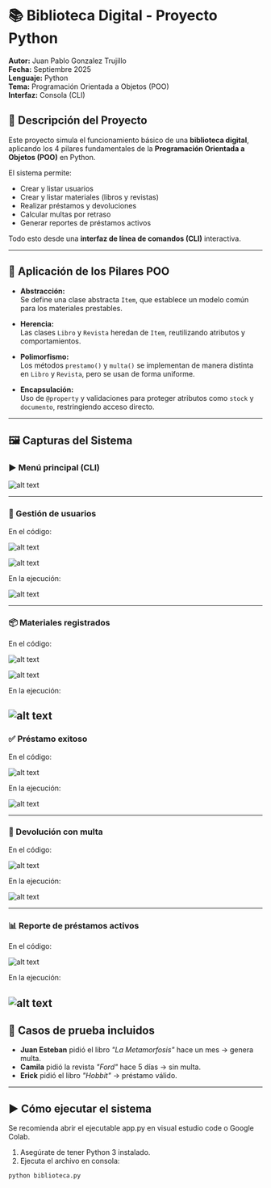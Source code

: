 # 📚 Biblioteca Digital - Proyecto Python

**Autor:** Juan Pablo Gonzalez Trujillo  
**Fecha:** Septiembre 2025  
**Lenguaje:** Python  
**Tema:** Programación Orientada a Objetos (POO)  
**Interfaz:** Consola (CLI)

## 🎯 Descripción del Proyecto

Este proyecto simula el funcionamiento básico de una **biblioteca digital**, aplicando los 4 pilares fundamentales de la **Programación Orientada a Objetos (POO)** en Python.

El sistema permite:

- Crear y listar usuarios
- Crear y listar materiales (libros y revistas)
- Realizar préstamos y devoluciones
- Calcular multas por retraso
- Generar reportes de préstamos activos

Todo esto desde una **interfaz de línea de comandos (CLI)** interactiva.

---

## 🧱 Aplicación de los Pilares POO

- **Abstracción:**  
  Se define una clase abstracta `Item`, que establece un modelo común para los materiales prestables.

- **Herencia:**  
  Las clases `Libro` y `Revista` heredan de `Item`, reutilizando atributos y comportamientos.

- **Polimorfismo:**  
  Los métodos `prestamo()` y `multa()` se implementan de manera distinta en `Libro` y `Revista`, pero se usan de forma uniforme.

- **Encapsulación:**  
  Uso de `@property` y validaciones para proteger atributos como `stock` y `documento`, restringiendo acceso directo.

---

## 🖼️ Capturas del Sistema

### ▶️ Menú principal (CLI)
![alt text](image-1.png)

---

### 👤 Gestión de usuarios
En el código:

![alt text](image-4.png)

![alt text](image-3.png)

En la ejecución:

![alt text](image-2.png)

---

### 📦 Materiales registrados
En el código:

![alt text](image-6.png)

![alt text](image-7.png)

En la ejecución:

![alt text](image-5.png)
---

### ✅ Préstamo exitoso
En el código:

![alt text](image-8.png)

En la ejecución:

![alt text](image-9.png)

---

### 🔁 Devolución con multa
En el código:

![alt text](image-10.png)

En la ejecución:

![alt text](image-11.png)

---

### 📊 Reporte de préstamos activos
En el código:

![alt text](image-13.png)

En la ejecución:

![alt text](image-12.png)
---

## 🧪 Casos de prueba incluidos

- **Juan Esteban** pidió el libro *"La Metamorfosis"* hace un mes → genera multa.
- **Camila** pidió la revista *"Ford"* hace 5 días → sin multa.
- **Erick** pidió el libro *"Hobbit"* → préstamo válido.
---

## ▶️ Cómo ejecutar el sistema
Se recomienda abrir el ejecutable app.py en visual estudio code o Google Colab.

1. Asegúrate de tener Python 3 instalado.
2. Ejecuta el archivo en consola:

```bash
python biblioteca.py


